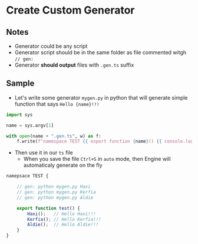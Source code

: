 # Create Custom Generator

## Notes
* Generator could be any script
* Generator script should be in the same folder as file commented witgh `// gen:`
* Generator __should output__ files with `.gen.ts` suffix

## Sample
* Let's write some generator `mygen.py` in python that will generate simple function that says `Hello {name}!!!`
```python
import sys

name = sys.argv[1]

with open(name + ".gen.ts", w) as f:
	f.write(f"namespace TEST {{ export function {name}() {{ console.log('Hello {name}!!!'); }}  }}")
```
* Then use it in our `ts` file
	* When you save the file `Ctrl+S` in `auto` mode, then Engine will automaticaly generate on the fly
```ts
namepsace TEST {

	// gen: python mygen.py Haxi
	// gen: python mygen.py Kerfia
	// gen: python mygen.py Aldie

	export function test() {
		Haxi();   // Hello Haxi!!!
		Kerfia(); // Hello Kerfia!!!
		Aldie();  // Hello Aldie!!!
	}
}
```